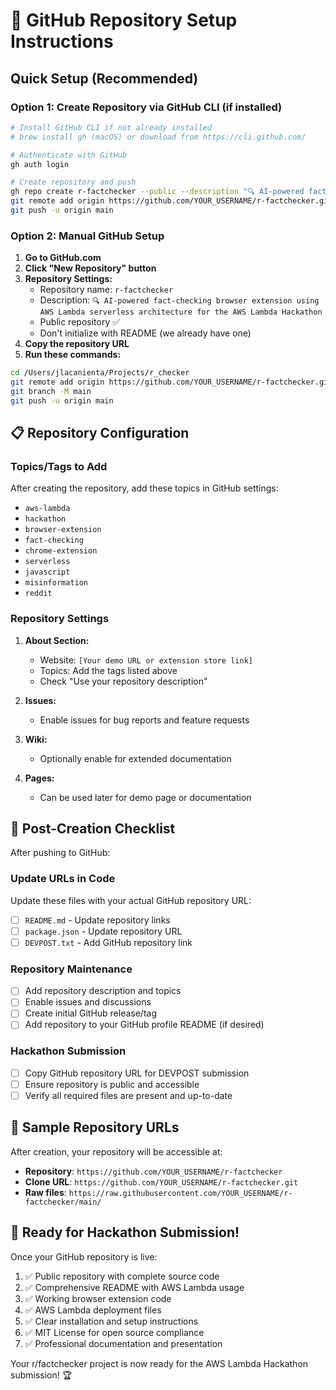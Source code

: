 # 🚀 GitHub Repository Setup Instructions

## Quick Setup (Recommended)

### Option 1: Create Repository via GitHub CLI (if installed)
```bash
# Install GitHub CLI if not already installed
# brew install gh (macOS) or download from https://cli.github.com/

# Authenticate with GitHub
gh auth login

# Create repository and push
gh repo create r-factchecker --public --description "🔍 AI-powered fact-checking browser extension using AWS Lambda serverless architecture for the AWS Lambda Hackathon"
git remote add origin https://github.com/YOUR_USERNAME/r-factchecker.git
git push -u origin main
```

### Option 2: Manual GitHub Setup
1. **Go to GitHub.com**
2. **Click "New Repository" button**
3. **Repository Settings:**
   - Repository name: `r-factchecker`
   - Description: `🔍 AI-powered fact-checking browser extension using AWS Lambda serverless architecture for the AWS Lambda Hackathon`
   - Public repository ✅
   - Don't initialize with README (we already have one)
4. **Copy the repository URL**
5. **Run these commands:**

```bash
cd /Users/jlacanienta/Projects/r_checker
git remote add origin https://github.com/YOUR_USERNAME/r-factchecker.git
git branch -M main
git push -u origin main
```

## 📋 Repository Configuration

### Topics/Tags to Add
After creating the repository, add these topics in GitHub settings:
- `aws-lambda`
- `hackathon`
- `browser-extension`
- `fact-checking`
- `chrome-extension`
- `serverless`
- `javascript`
- `misinformation`
- `reddit`

### Repository Settings
1. **About Section:**
   - Website: `[Your demo URL or extension store link]`
   - Topics: Add the tags listed above
   - Check "Use your repository description"

2. **Issues:**
   - Enable issues for bug reports and feature requests

3. **Wiki:**
   - Optionally enable for extended documentation

4. **Pages:**
   - Can be used later for demo page or documentation

## 🎯 Post-Creation Checklist

After pushing to GitHub:

### Update URLs in Code
Update these files with your actual GitHub repository URL:
- [ ] `README.md` - Update repository links
- [ ] `package.json` - Update repository URL
- [ ] `DEVPOST.txt` - Add GitHub repository link

### Repository Maintenance
- [ ] Add repository description and topics
- [ ] Enable issues and discussions
- [ ] Create initial GitHub release/tag
- [ ] Add repository to your GitHub profile README (if desired)

### Hackathon Submission
- [ ] Copy GitHub repository URL for DEVPOST submission
- [ ] Ensure repository is public and accessible
- [ ] Verify all required files are present and up-to-date

## 🔗 Sample Repository URLs

After creation, your repository will be accessible at:
- **Repository**: `https://github.com/YOUR_USERNAME/r-factchecker`
- **Clone URL**: `https://github.com/YOUR_USERNAME/r-factchecker.git`
- **Raw files**: `https://raw.githubusercontent.com/YOUR_USERNAME/r-factchecker/main/`

## 🚀 Ready for Hackathon Submission!

Once your GitHub repository is live:
1. ✅ Public repository with complete source code
2. ✅ Comprehensive README with AWS Lambda usage
3. ✅ Working browser extension code
4. ✅ AWS Lambda deployment files
5. ✅ Clear installation and setup instructions
6. ✅ MIT License for open source compliance
7. ✅ Professional documentation and presentation

Your r/factchecker project is now ready for the AWS Lambda Hackathon submission! 🏆
